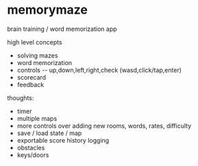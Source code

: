# memorymaze

brain training / word memorization app

high level concepts
- solving mazes
- word memorization
- controls -- up,down,left,right,check (wasd,click/tap,enter)
- scorecard
- feedback

thoughts:
- timer
- multiple maps
- more controls over adding new rooms, words, rates, difficulty
- save / load state / map
- exportable score history logging
- obstacles
- keys/doors
